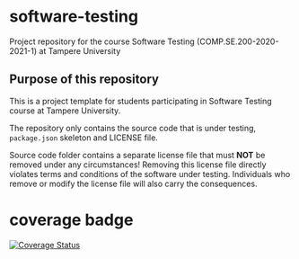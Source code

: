 # software-testing
Project repository for the course Software Testing (COMP.SE.200-2020-2021-1) at Tampere University

## Purpose of this repository

This is a project template for students participating in Software Testing course
at Tampere University.

The repository only contains the source code that is under testing, `package.json` skeleton
and LICENSE file.

Source code folder contains a separate license file that must **NOT** be removed under any circumstances!
Removing this license file directly violates terms and conditions of the software under testing.
Individuals who remove or modify the license file will also carry the consequences.


# coverage badge
[![Coverage Status](https://coveralls.io/repos/github/myny94/software-testing/badge.svg?branch=main)](https://coveralls.io/github/myny94/software-testing?branch=main)